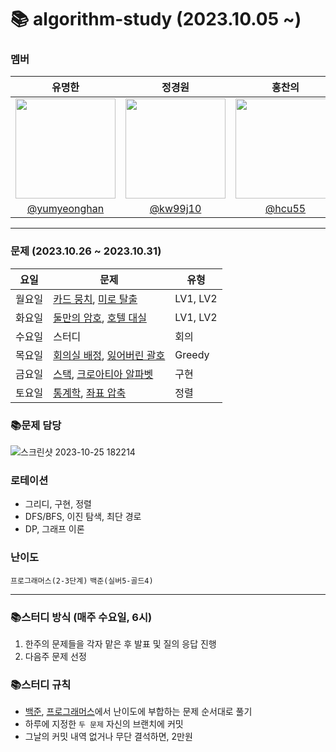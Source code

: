 # 📚 algorithm-study (2023.10.05 ~)
### 멤버
|      유명한       |          정경원         |       홍찬의         |                                                                                                               
| :------------------------------------------------------------------------------: | :---------------------------------------------------------------------------------------------------------------------------------------------------: | :---------------------------------------------------------------------------------------------------------------------------------------------------------------------------------------------------: |
|   <img width="160px" src="https://avatars.githubusercontent.com/u/75025163?v=4.png" />    |            <img width="160px" src="https://avatars.githubusercontent.com/u/103038606?v=4.png" />              |                   <img width="160px" src="https://avatars.githubusercontent.com/u/75023467?v=4.png"/>   |
|   [@yumyeonghan](https://github.com/yumyeonghan)   |  [@kw99j10](https://github.com/kw99j10 )    | [@hcu55](https://github.com/hcu55)  |

<hr>

### 문제 (2023.10.26 ~ 2023.10.31)
| 요일   | 문제         | 유형|
|--------|--------------|----|
| 월요일 | [카드 뭉치](https://school.programmers.co.kr/learn/courses/30/lessons/159994), [미로 탈출](https://school.programmers.co.kr/learn/courses/30/lessons/159993)   | LV1, LV2   |
| 화요일 | [둘만의 암호](https://school.programmers.co.kr/learn/courses/30/lessons/155652), [호텔 대실](https://school.programmers.co.kr/learn/courses/30/lessons/155651)   | LV1, LV2    |
| 수요일 | 스터디   | 회의    |
| 목요일 | [회의실 배정](https://www.acmicpc.net/problem/1931), [잃어버린 괄호](https://www.acmicpc.net/problem/1541)   |  Greedy   |
| 금요일 | [스택](https://www.acmicpc.net/problem/10828), [크로아티아 알파벳](https://www.acmicpc.net/problem/2941)   | 구현  |
| 토요일 | [통계학](https://www.acmicpc.net/problem/2108), [좌표 압축](https://www.acmicpc.net/problem/18870)   | 정렬 |



### 📚문제 담당

![스크린샷 2023-10-25 182214](https://github.com/k-algorithm-study/algorithm-study/assets/103038606/2015047c-1718-41ed-a38d-8b061a8fa0d2)



### 로테이션
- 그리디, 구현, 정렬
- DFS/BFS, 이진 탐색, 최단 경로
- DP, 그래프 이론


### 난이도
`프로그래머스(2-3단계)`
`백준(실버5-골드4)`

<hr>

### 📚스터디 방식 (매주 수요일, 6시)
1. 한주의 문제들을 각자 맡은 후 발표 및 질의 응답 진행
2. 다음주 문제 선정 

### 📚스터디 규칙
- [백준](https://www.acmicpc.net/problem/tags), [프로그래머스](https://school.programmers.co.kr/learn/challenges?order=recent&page=1&levels=2)에서 난이도에 부합하는 문제 순서대로 풀기
- 하루에 지정한 `두 문제` 자신의 브랜치에 커밋
- 그날의 커밋 내역 없거나 무단 결석하면, 2만원
